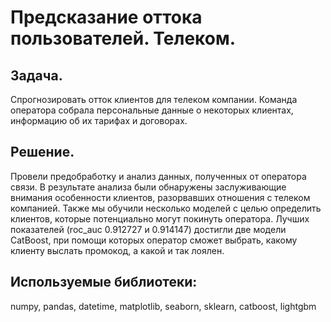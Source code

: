 # Предсказание оттока пользователей. Телеком.

## Задача. 
Спрогнозировать отток клиентов для телеком компании. 
Команда оператора собрала персональные данные о некоторых клиентах, информацию об их тарифах и договорах.
## Решение. 
Провели предобработку и анализ данных, полученных от оператора связи. 
В результате анализа были обнаружены заслуживающие внимания особенности клиентов, разорвавших отношения с телеком компанией. 
Также мы обучили несколько моделей с целью определить клиентов, которые потенциально могут покинуть оператора. 
Лучших показателей (roc_auc 0.912727 и 0.914147) достигли две модели CatBoost, при помощи которых оператор сможет выбрать, какому клиенту выслать промокод, а какой и так лоялен.
## Используемые библиотеки:
numpy, pandas, datetime, matplotlib, seaborn, sklearn, catboost, lightgbm
